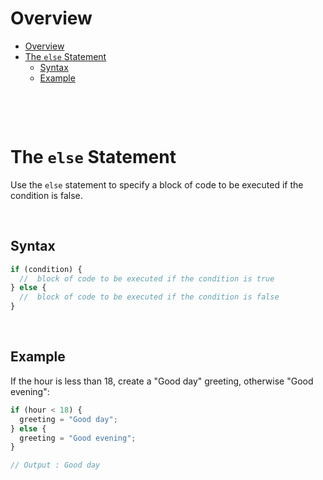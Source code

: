 # Overview

- [Overview](#overview)
- [The `else` Statement](#the-else-statement)
  - [Syntax](#syntax)
  - [Example](#example)

&nbsp;

&nbsp;

# The `else` Statement

Use the `else` statement to specify a block of code to be executed if the condition is false.

&nbsp;

## Syntax

```js
if (condition) {
  //  block of code to be executed if the condition is true
} else {
  //  block of code to be executed if the condition is false
}
```

&nbsp;

## Example

If the hour is less than 18, create a "Good day" greeting, otherwise "Good evening":

```js
if (hour < 18) {
  greeting = "Good day";
} else {
  greeting = "Good evening";
}

// Output : Good day
```

&nbsp;

&nbsp;
